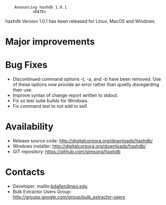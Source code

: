 		Announcing hashdb 1.0.1
		        <DATE>

hashdb Version 1.0.1 has been released for Linux, MacOS and Windows.

Major improvements
==================

Bug Fixes
=========
* Discontinued command options -t, -a, and -b have been removed.
Use of these options now provide an error rather than quietly
disregarding their use.
* Improve syntax of change report written to stdout.
* Fix so test suite builds for Windows.
* Fix command test to not add to self.

Availability
============
* Release source code: http://digitalcorpora.org/downloads/hashdb/
* Windows installer: http://digitalcorpora.org/downloads/hashdb/
* GIT repository: https://github.com/simsong/hashdb

Contacts
========
* Developer: mailto:bdallen@nps.edu
* Bulk Extractor Users Group: http://groups.google.com/group/bulk_extractor-users

